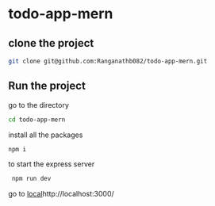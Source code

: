 # todo-app-mern

## clone the project
```bash
git clone git@github.com:Ranganathb082/todo-app-mern.git
```

## Run the project
go to the directory
```bash
cd todo-app-mern
```
install all the packages
```javascript
npm i
```
to start the express server
```javascript
 npm run dev
```

go to [local](http://localhost:3000/)http://localhost:3000/  

